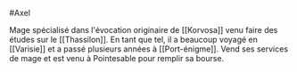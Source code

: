 #Axel

Mage spécialisé dans l'évocation originaire de [[Korvosa]] venu faire des études sur le [[Thassilon]]. En tant que tel, il a beaucoup voyagé en [[Varisie]] et a passé plusieurs années à [[Port-énigme]].
Vend ses services de mage et est venu à Pointesable pour remplir sa bourse.
